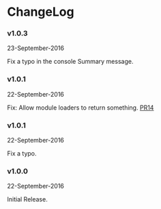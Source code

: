 # ChangeLog

### v1.0.3
23-September-2016

Fix a typo in the console Summary message.

### v1.0.1
22-September-2016

Fix: Allow module loaders to return something. [PR14](https://github.com/kadirahq/storyshots/pull/14)

### v1.0.1
22-September-2016

Fix a typo.

### v1.0.0
22-September-2016

Initial Release.
